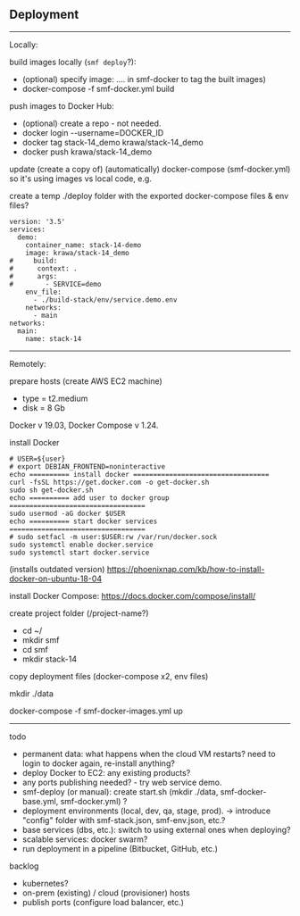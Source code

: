 ## Deployment

---
Locally:

build images locally (`smf deploy`?):
- (optional) specify image: .... in smf-docker to tag the built images)
- docker-compose -f smf-docker.yml build

push images to Docker Hub:
- (optional) create a repo - not needed.
- docker login --username=DOCKER_ID
- docker tag stack-14_demo krawa/stack-14_demo
- docker push krawa/stack-14_demo

update (create a copy of) (automatically) docker-compose (smf-docker.yml) so it's using images vs local code, e.g.

create a temp ./deploy folder with the exported docker-compose files & env files?

```
version: '3.5'
services:
  demo:
    container_name: stack-14-demo
    image: krawa/stack-14_demo
#     build:
#      context: .
#      args:
#        - SERVICE=demo
    env_file:
      - ./build-stack/env/service.demo.env
    networks:
      - main
networks:
  main:
    name: stack-14

```
---
Remotely:

prepare hosts (create AWS EC2 machine)
- type = t2.medium
- disk = 8 Gb

Docker v 19.03, Docker Compose v 1.24.

install Docker
```
# USER=${user}
# export DEBIAN_FRONTEND=noninteractive
echo ========== install docker ==================================
curl -fsSL https://get.docker.com -o get-docker.sh
sudo sh get-docker.sh
echo ========== add user to docker group ==================================
sudo usermod -aG docker $USER
echo ========== start docker services ==================================
# sudo setfacl -m user:$USER:rw /var/run/docker.sock
sudo systemctl enable docker.service
sudo systemctl start docker.service
```

(installs outdated version) https://phoenixnap.com/kb/how-to-install-docker-on-ubuntu-18-04

install Docker Compose:
https://docs.docker.com/compose/install/

create project folder (/project-name?)
- cd ~/
- mkdir smf
- cd smf
- mkdir stack-14

copy deployment files (docker-compose x2, env files)

mkdir ./data

docker-compose -f smf-docker-images.yml up

---
todo
- permanent data: what happens when the cloud VM restarts? need to login to docker again, re-install anything?
- deploy Docker to EC2: any existing products?
- any ports publishing needed? - try web service demo.
- smf-deploy (or manual): create start.sh (mkdir ./data, smf-docker-base.yml, smf-docker.yml) ?
- deployment environments (local, dev, qa, stage, prod). -> introduce "config" folder with smf-stack.json, smf-env.json, etc.?
- base services (dbs, etc.): switch to using external ones when deploying?
- scalable services: docker swarm?
- run deployment in a pipeline (Bitbucket, GitHub, etc.)

backlog
- kubernetes?
- on-prem (existing) / cloud (provisioner) hosts
- publish ports (configure load balancer, etc.)
